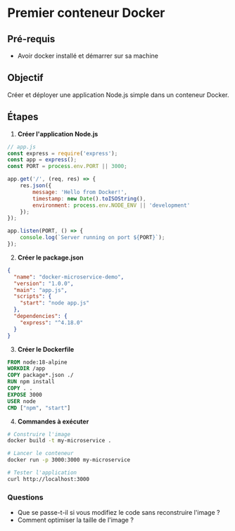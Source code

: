 # Premier conteneur Docker

## Pré-requis

* Avoir docker installé et démarrer sur sa machine

## Objectif
Créer et déployer une application Node.js simple dans un conteneur Docker.

## Étapes
1. **Créer l'application Node.js**
```javascript
// app.js
const express = require('express');
const app = express();
const PORT = process.env.PORT || 3000;

app.get('/', (req, res) => {
    res.json({
        message: 'Hello from Docker!',
        timestamp: new Date().toISOString(),
        environment: process.env.NODE_ENV || 'development'
    });
});

app.listen(PORT, () => {
    console.log(`Server running on port ${PORT}`);
});
```

2. **Créer le package.json**
```json
{
  "name": "docker-microservice-demo",
  "version": "1.0.0",
  "main": "app.js",
  "scripts": {
    "start": "node app.js"
  },
  "dependencies": {
    "express": "^4.18.0"
  }
}
```

3. **Créer le Dockerfile**
```dockerfile
FROM node:18-alpine
WORKDIR /app
COPY package*.json ./
RUN npm install
COPY . .
EXPOSE 3000
USER node
CMD ["npm", "start"]
```

4. **Commandes à exécuter**
```bash
# Construire l'image
docker build -t my-microservice .

# Lancer le conteneur
docker run -p 3000:3000 my-microservice

# Tester l'application
curl http://localhost:3000
```

### Questions
- Que se passe-t-il si vous modifiez le code sans reconstruire l'image ?
- Comment optimiser la taille de l'image ?
